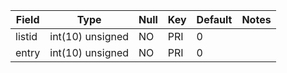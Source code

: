 **Field**|**Type**|**Null**|**Key**|**Default**|**Notes**
-----|-----|-----|-----|-----|-----
listid|int(10) unsigned|NO|PRI|0| 
entry|int(10) unsigned|NO|PRI|0| 